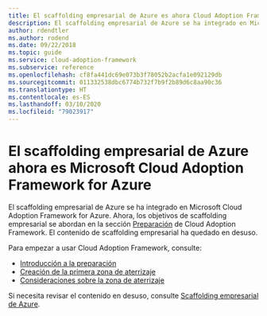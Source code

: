 ```yaml
---
title: El scaffolding empresarial de Azure es ahora Cloud Adoption Framework para Azure
description: El scaffolding empresarial de Azure se ha integrado en Microsoft Cloud Adoption Framework for Azure.
author: rdendtler
ms.author: rodend
ms.date: 09/22/2018
ms.topic: guide
ms.service: cloud-adoption-framework
ms.subservice: reference
ms.openlocfilehash: cf8fa441dc69e073b3f78052b2acfa1e092129db
ms.sourcegitcommit: 011332538dbc6774b732f7b9f2b89d6c8aa90c36
ms.translationtype: HT
ms.contentlocale: es-ES
ms.lasthandoff: 03/10/2020
ms.locfileid: "79023917"
---
```

<!-- cSpell:ignore rodend -->

# <a name="azure-enterprise-scaffold-is-now-the-microsoft-cloud-adoption-framework-for-azure"></a>El scaffolding empresarial de Azure ahora es Microsoft Cloud Adoption Framework for Azure

El scaffolding empresarial de Azure se ha integrado en Microsoft Cloud Adoption Framework for Azure. Ahora, los objetivos de scaffolding empresarial se abordan en la sección [Preparación](../ready/index.md) de Cloud Adoption Framework. El contenido de scaffolding empresarial ha quedado en desuso.

Para empezar a usar Cloud Adoption Framework, consulte:

- [Introducción a la preparación](../ready/index.md)
- [Creación de la primera zona de aterrizaje](../ready/landing-zone/migrate-landing-zone.md)
- [Consideraciones sobre la zona de aterrizaje](../ready/considerations/index.md)

Si necesita revisar el contenido en desuso, consulte [Scaffolding empresarial de Azure](.\migration-with-enterprise-scaffold.md).
